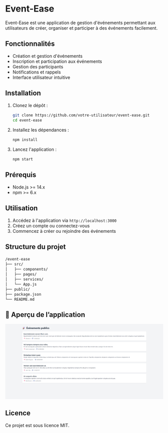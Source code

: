 # Event-Ease

Event-Ease est une application de gestion d'événements permettant aux utilisateurs de créer, organiser et participer à des événements facilement.

## Fonctionnalités

- Création et gestion d'événements
- Inscription et participation aux événements
- Gestion des participants
- Notifications et rappels
- Interface utilisateur intuitive

## Installation

1. Clonez le dépôt :
    ```bash
    git clone https://github.com/votre-utilisateur/event-ease.git
    cd event-ease
    ```
2. Installez les dépendances :
    ```bash
    npm install
    ```
3. Lancez l'application :
    ```bash
    npm start
    ```

## Prérequis

- Node.js >= 14.x
- npm >= 6.x

## Utilisation

1. Accédez à l'application via `http://localhost:3000`
2. Créez un compte ou connectez-vous
3. Commencez à créer ou rejoindre des événements

## Structure du projet

```
/event-ease
├── src/
│   ├── components/
│   ├── pages/
│   ├── services/
│   └── App.js
├── public/
├── package.json
└── README.md
```

## 📸 Aperçu de l’application

![Liste des événements publics](public/images/image.png)

## Licence

Ce projet est sous licence MIT.


